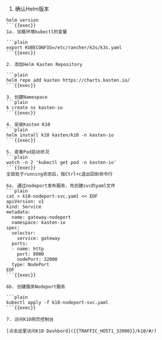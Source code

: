 
1. 确认Helm版本

```plain
helm version
```{{exec}}
1a. 加载环境kubectl的变量

```plain
export KUBECONFIG=/etc/rancher/k3s/k3s.yaml 
```{{exec}}

2. 添加Helm Kasten Repository

```plain
helm repo add kasten https://charts.kasten.io/
```{{exec}}

3. 创建Namespace
```plain
k create ns kasten-io
```{{exec}}

4. 安装Kasten K10
```plain
helm install k10 kasten/k10 -n kasten-io
```{{exec}}

5. 查看Pod启动状况
```plain
watch -n 2 'kubectl get pod -n kasten-io'
```{{exec}}
全部处于running状态后，按Ctrl+c退出回到命令行

6a. 通过nodeport发布服务，先创建svc的yaml文件
```plain
cat > k10-nodeport-svc.yaml << EOF
apiVersion: v1
kind: Service
metadata:
  name: gateway-nodeport
  namespace: kasten-io
spec:
  selector:
    service: gateway
  ports:
  - name: http
    port: 8000
    nodePort: 32000
  type: NodePort
EOF
```{{exec}}

6b. 创建服务Nodeport服务

```plain
kubectl apply -f k10-nodeport-svc.yaml
```{{exec}}

7. 访问K10网页控制台

[点击这里访问K10 Dashbord]({{TRAFFIC_HOST1_32000}}/k10/#/)



